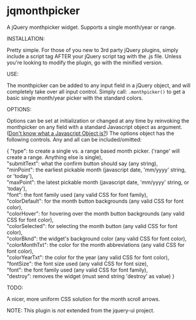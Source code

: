 jqmonthpicker
=============

A jQuery monthpicker widget. Supports a single month/year or range.

INSTALLATION:

Pretty simple. For those of you new to 3rd party jQuery plugins, simply include
a script tag AFTER your jQuery script tag with the .js file. Unless you're looking to modify the plugin,
go with the minified version.


USE:

The monthpicker can be added to any input field in a jQuery object, and will completely take over all input control.
Simply call:
` .monthpicker()
`
to get a basic single month/year picker with the standard colors.



OPTIONS:

Options can be set at initialization or changed at any time by reinvoking the monthpicker on any field
with a standard Javascript object as argument. (<a href="https://developer.mozilla.org/en/JavaScript/Guide/Working_with_Objects">Don't know what a Javascript Object is?</a>)
The options object has the following controls. Any and all can be included/omitted:

{
  "type": to create a single vs. a range based month picker. ('range' will create a range. Anything else is single),  
  "submitText": what the confirm button should say (any string),  
  "minPoint": the earliest pickable month (javascript date, 'mm/yyyy' string, or 'today'),  
  "maxPoint": the latest pickable month (javascript date, 'mm/yyyy' string, or 'today'),  
  "font": the font family used (any valid CSS for font family),  
  "colorDefault": for the month button backgrounds (any valid CSS for font color),  
  "colorHover": for hovering over the month button backgrounds (any valid CSS for font color),  
  "colorSelected": for selecting the month button (any valid CSS for font color),  
  "colorBknd": the widget's background color (any valid CSS for font color),  
  "colorMonthTxt": the color for the month abbreviations (any valid CSS for font color),  
  "colorYearTxt": the color for the year (any valid CSS for font color),  
  "fontSize": the font size used (any valid CSS for font size),  
  "font": the font family used (any valid CSS for font family),  
  "destroy": removes the widget (must send string 'destroy' as value)
}


TODO:

A nicer, more uniform CSS solution for the month scroll arrows.

NOTE: This plugin is _not_ extended from the jquery-ui project. 